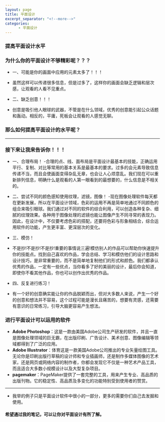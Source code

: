 ```yaml
---
layout: page
title: 平面设计
excerpt_separator: "<!--more-->"
categories:
      - 平面设计
---
```

### 提高平面设计水平
<!--more-->

### 为什么你的平面设计不够精彩呢？？？
- 一、可能是你的画面中应用的元素太多了！！！
 - 虽然这样可以传递很多信息，但是过多了，这样你的画面会缺乏逻辑和层次感，让观看的人看不见重点。

- 二、缺乏创意！！！
 - 创意是吸引他人眼球的武器，不管是在什么领域，优秀的创意能引起公众话题和轰动。相反的，平庸，死板会让观看的人感觉无聊。

### 那么如何提高平面设计的水平呢？

---
### 接下来让我来告诉你！！！
- 一、合理布局！
 -合理的点、线、面布局是平面设计最基本的技能，正确运用平行、复制、对比等常用的基本关系是最基本的要求。过多的会元素导致信息传递不当，而且会使画面变得杂乱无章，也会让人心烦意乱。我们现在可以重新排列信息，明确什么是观看的人第一眼看到的最想要的，什么信息是不相关的。

- 二、尝试不同的颜色感知使用纹理，滤镜，图像！
 -现在图像处理软件每天都在更新发展，所以在平面设计领域，色彩的运用不再是简单地通过不同颜色的组合来吸引眼球。我们通过对不同的软件的综合利用，可以创造各种复杂、细腻的纹理效果。各种用于图像处理的滤镜也能让图像产生不同寻常的表现力。因此，在设计中，不仅要考虑色彩的搭配，还要将色彩与形象相结合，综合运用软件的功能，产生更丰富、更深层次的变化。

- 三、模仿！
 - 不是抄!不是抄!不是抄!重要的事情说三遍!模仿别人的作品可以帮助你快速提升你的技能点。找到自己喜欢的作品，学会总结、学习和模仿他们的设计思路和设计技巧，是非常重要的，而不是简单地复制他们的形式和颜色。我们都承认优秀的作品，一定有一些优点，当你看多了好的美丽的设计，最后你会知道，即使你不看其他作品，你也可以创作出优秀的作品。

- 四、反复进行练习！
 - 有一个好的创意确实能让你的作品脱颖而出，但对大多数人来说，产生一个好的创意和想法并不容易，这个过程可能是漫长且痛苦的，想要有灵感，还需要有意识的日常练习，引导大脑更容易产生想法。

### 进行平面设计可以运用的软件

* **Adobe Photoshop**：这是一款由美国Adobe公司生产研发的软件，并且一直是图像处理领域的巨无霸，在出版印刷、广告设计、美术创意、图像编辑等领域都得到了广泛的应用。
* **Adobe Illustrator**：体育这是一款美国Adobe公司推出的专业矢量绘图工具。无论你是印刷出版行草稿的设计师和专业插画师，还是制作多媒体图像的艺术家，还是网页或网络内容的制作者，你都会发现它不仅是一种艺术产品工具，而且适合大多数小规模设计以及大型复杂项目。
* **pagemaker**：PageMaker提供了一套完整的工具，用来产生专业、高品质的出版刊物。它的稳定性、高品质及多变化的功能特别受到使用者的赞赏。

---
- 我举的例子只是平面设计软件中很小的一部分，更多的需要你们自己去发掘和使用。


#### 希望通过我的笔记，可以让你对平面设计有所了解。